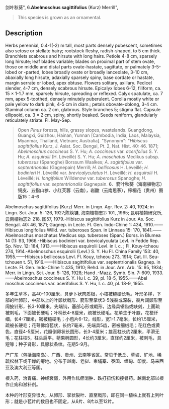 剑叶秋葵",
6.**Abelmoschus sagittifolius** (Kurz) Merrill",

> This species is grown as an ornamental.

## Description
Herbs perennial, 0.4-1(-2) m tall, most parts densely pubescent, sometimes also setose or stellate hairy; rootstock fleshy, radish-shaped, to 5 cm thick. Branchlets scabrous and hirsute with long hairs. Petiole 4-8 cm, sparsely long hirsute; leaf blades variable; blades on proximal part of stem ovate, those on middle and distal parts ovate-hastate, sagittate, or palmately 3-5-lobed or -parted, lobes broadly ovate or broadly lanceolate, 3-10 cm, abaxially long hirsute, adaxially sparsely spiny, base cordate or hastate, margin serrate or lobed, apex obtuse. Flowers solitary, axillary. Pedicel slender, 4-7 cm, densely scabrous hirsute. Epicalyx lobes 6-12, filiform, ca. 15 × 1-1.7 mm, sparsely hirsute, spreading or reflexed. Calyx spatulate, ca. 7 mm, apex 5-toothed, densely minutely puberulent. Corolla mostly white or pale yellow to dark pink, 4-5 cm in diam.; petals obovate-oblong, 3-4 cm. Staminal column ca. 2 cm, glabrous. Style branches 5; stigma flat. Capsule ellipsoid, ca. 3 × 2 cm, spiny, shortly beaked. Seeds reniform, glandularly reticulately striate. Fl. May-Sep.

> Open *Pinus* forests, hills, grassy slopes, wastelands. Guangdong, Guangxi, Guizhou, Hainan, Yunnan [Cambodia, India, Laos, Malaysia, Myanmar, Thailand, Vietnam; Australia].
  "Synonym": "*Hibiscus sagittifolius* Kurz, J. Asiat. Soc. Bengal, Pt. 2, Nat. Hist. 40: 46. 1871; *Abelmoschus coccineus* S. Y. Hu; *A. coccineus* var. *acerifolius* S. Y. Hu; *A. esquirolii* (H. Léveillé) S. Y. Hu; *A. moschatus* Medikus subsp. *tuberosus* (Spanoghe) Borssum Waalkes; *A. sagittifolius* var. *septentrionalis* (Gagnepain) Merrill; *H. bellicosus* H. Léveillé; *H. bodinieri* H. Léveillé var. *brevicalyculatus* H. Léveillé; *H. esquirolii* H. Léveillé; *H. longifolius* Willdenow var. *tuberosus* Spanoghe; *H. sagittifolius* var. *septentrionalis* Gagnepain.
**6．箭叶秋葵（海南植物志）铜皮、五指山参、小红芙蓉（云南），岩酸（云南思茅），榨桐花（贵州）图版15：4-6**

Abelmoschus sagittifolius (Kurz) Merr. in Lingn. Agr. Rev. 2: 40, 1924; in Lingn. Sci. Jour. 5: 126, 1927;陈焕镛, 海南植物志2: 101, ,1965; 昆明植物研究所, 云南植物志2: 218, 图57, 1979.-Hibiscus sagittifolius Kurz in Jour. As. Soc. Bengal. 40: 46, 1871; Gagnep. in Lecte. Fl. Gen. Indo-Chine 1: 434, 1910.——Hibiscus longifolius Willd. var. tuberoses Span. in Linnaea 15: 170, 1841.——Abelmoschus moschatus Medicus ssp. tuberoses (Span.) Borss. in Blumea 14 (1): 93, 1966.-Hibiscus bodinieri var. brevicalyculata Levl. in Fedde Rep. Sp. Nov. 12: 184, 1913.——Hibiscus esquirolii Levl. in l. c. ; Fl. Kouy-tcheou 274, 1914.-Abelmoschus esquirolii (Levl.) S. Y. Hu Fl. China Family 153: 40, 1955.——Hibiscus bellicosus Levl. Fl. Kouy, tcheou 273, 1914; Cat. Ill. Seu-tchouen t. 51, 1916.——Hibiscus sagittifolius var. septentrionalis Gagnep. in Lecte. Fl. Gen. Indo-Chine 1: 435, 1910; Rehd. in Jour. Arn. Arb. 15: 95, 1934; Merr. in Lingn. Sci. Jour. 5: 126, 1928; Hand .-Mazz. Symb. Sin. 7: 609, 1933.——Abelmoschus coccineus S. Y. Hu l. c. 39, pl. 18-5, 1955.——Abel moschus coccineus var. acerifolius S. Y. Hu, l. c. 40, pl. 18-9, 1955.

多年生草本，高40-100厘米，具萝卜状肉质根，小枝被糙硬长毛。叶形多样，下部的叶卵形，中部以上的叶卵状戟形、箭形至掌状3-5浅裂或深裂，裂片阔卵形至阔披针形，长3-10厘米，先端钝，基部心形或戟形，边缘具锯齿或缺刻，上面疏被刺毛，下面被长硬毛；叶柄长4-8厘米，疏被长硬毛。花单生于叶腋，花梗纤细，长4-7厘米，密被糙硬毛；小苞片6-12，线形，宽1-1.7毫米，长约1.5厘米，疏被长硬毛；花萼佛焰苞状，长约7毫米，先端具5齿，密被细绒毛；花红色或黄色，直径4-5厘米，花瓣倒卵状长圆形，长3-4厘米；雄蕊柱长约2厘米，平滑无毛；花柱枝5，柱头扁平。蒴果椭圆形，4长约3厘米，直径约2厘米，被刺毛，具短喙；种子肾形，具腺状条纹。花期5-9月。

产广东（包括海南岛）、广西、贵州、云南等省区。常见于低丘、草坡、旷地、稀疏松林下或干燥的瘠地。分布于越南、老挝、柬埔寨、泰国、缅甸、印度、马来西亚及澳大利亚等国。

根入药，治胃痛、神经衰弱，外用作祛瘀消肿、跌打扭伤和接骨药。越南北部以根作止痢和滋补剂。

本种的叶形变异很大，从卵形、掌状裂叶、直至戟形，即在同一植株上就有上列叶形；就是小苞片的数目也不固定，从6片、8片以至12片。
